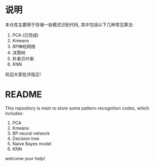 # 说明
本仓库主要用于存储一些模式识别代码, 其中包括以下几种常见算法:
1. PCA  (已完成)
2. Kmeans
3. BP神经网络
4. 决策树
5. 朴素贝叶斯
6. KNN

欢迎大家批评指正!

# README
This repository is main to store some pattern-recognition codes, which includes:
1. PCA
2. Kmeans
3. BP neural network
4. Decision tree
5. Naive Bayes model
6. KNN

welcome your help!
